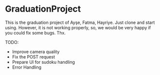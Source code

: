 # GraduationProject

This is the graduation project of Ayşe, Fatma, Hayriye. Just clone and start using. However, it is not working properly, so, we would be very happy if you could fix some bugs. Thx.

TODO:
- Improve camera quality
- Fix the POST request
- Prepare UI for sudoku handling
- Error Handling

